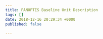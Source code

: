 ```yaml
---
title: PANOPTES Baseline Unit Description
tags: []
date: 2018-12-16 20:29:34 +0000
published: false

---
```

